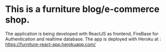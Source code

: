 # This is a furniture blog/e-commerce shop.
The application is being developed with ReactJS as frontend, FireBase for Authentication and realtime database.
The app is deployed with Heroku at : https://furniture-react-app.herokuapp.com/
